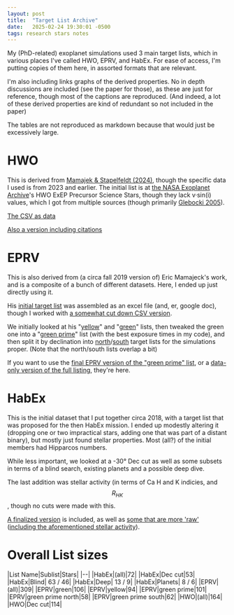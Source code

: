 ```yaml
---
layout: post
title:  "Target List Archive"
date:   2025-02-24 19:30:01 -0500
tags: research stars notes
---
```

My (PhD-related) exoplanet simulations used 3 main target lists, which in various places I've called HWO, EPRV, and HabEx. For ease of access, I'm putting copies of them here, in assorted formats that are relevant.

I'm also including links graphs of the derived properties. No in depth discussions are included (see the paper for those), as these are just for reference, though most of the captions are reproduced. (And indeed, a lot of these derived properties are kind of redundant so not included in the paper)

The tables are not reproduced as markdown because that would just be excessively large.

# HWO
This is derived from [Mamajek & Stapelfeldt (2024)](https://arxiv.org/abs/2402.12414), though the specific data I used is from 2023 and earlier. The initial list is at [the NASA Exoplanet Archive](https://exoplanetarchive.ipac.caltech.edu/)'s HWO ExEP Precursor Science Stars, though they lack v·sin(i) values, which I got from multiple sources (though primarily [Glebocki 2005](https://ui.adsabs.harvard.edu/abs/2005yCat.3244....0G/abstract)).

[The CSV as data](/codeanddata/targetstars_hwo.csv)

[Also a version including citations](/codeanddata/mission_exep_targets.csv)

# EPRV
This is also derived from (a circa fall 2019 version of) Eric Mamajeck's work, and is a composite of a bunch of different datasets. Here, I ended up just directly using it.

His [initial target list](/codeanddata/NASA_mission_study_stars20191023.xlsx) was assembled as an excel file (and, er, google doc), though I worked with [a somewhat cut down CSV version](/codeanddata/emamajeckgreenyellowredlist.csv).

We initially looked at his "[yellow](/codeanddata/targetstars_yellow.csv)" and "[green](/codeanddata/targetstars_green.csv)" lists, then tweaked the green one into a "[green prime](/codeanddata/targetstars_greenprime.csv)" list (with the best exposure times in my code), and then split it by declination into [north](/codeanddata/targetstars_greenprimeN.csv)/[south](/codeanddata/targetstars_greenprimeS.csv) target lists for the simulations proper. (Note that the north/south lists overlap a bit)


If you want to use the [final EPRV version of the "green prime" list](/codeanddata/targetstars_eprv.csv), or a [data-only version of the full listing](/codeanddata/targetstars_all.csv), they're here.


# HabEx
This is the initial dataset that I put together circa 2018, with a target list that was proposed for the then HabEx mission. I ended up modestly altering it (dropping one or two impractical stars, adding one that was part of a distant binary), but mostly just found stellar properties. Most (all?) of the initial members had Hipparcos numbers.

While less important, we looked at a -30° Dec cut as well as some subsets in terms of a blind search, existing planets and a possible deep dive.

The last addition was stellar activity (in terms of Ca H and K indicies, and $$R_{HK}$$, though no cuts were made with this.

[A finalized version](/codeanddata/targetstars_habex.csv) is included, as well as [some that are more 'raw'](/codeanddata/habex_provisional_20190129.csv) ([including the aforementioned stellar activity](/codeanddata/habex_candidate_20190129.csv)).


# Overall List sizes

|List Name|Sublist|Stars|
|--|
|HabEx|(all)|72|
|HabEx|Dec cut|53|
|HabEx|Blind| 63 / 46|
|HabEx|Deep| 13 / 9|
|HabEx|Planets| 8 / 6|
|EPRV|(all)|309|
|EPRV|green|106|
|EPRV|yellow|94|
|EPRV|green prime|101|
|EPRV|green prime north|58|
|EPRV|green prime south|62|
|HWO|(all)|164|
|HWO|Dec cut|114|
